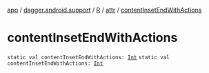 [app](../../../index.md) / [dagger.android.support](../../index.md) / [R](../index.md) / [attr](index.md) / [contentInsetEndWithActions](./content-inset-end-with-actions.md)

# contentInsetEndWithActions

`static val contentInsetEndWithActions: `[`Int`](https://kotlinlang.org/api/latest/jvm/stdlib/kotlin/-int/index.html)
`static val contentInsetEndWithActions: `[`Int`](https://kotlinlang.org/api/latest/jvm/stdlib/kotlin/-int/index.html)